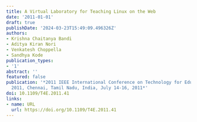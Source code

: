 ```yaml
---
title: A Virtual Laboratory for Teaching Linux on the Web
date: '2011-01-01'
draft: true
publishDate: '2024-03-23T15:49:09.496326Z'
authors:
- Krishna Chaitanya Bandi
- Aditya Kiran Nori
- Venkatesh Choppella
- Sandhya Kode
publication_types:
- '1'
abstract: ''
featured: false
publication: '*2011 IEEE International Conference on Technology for Education, T4E
  2011, Chennai, Tamil Nadu, India, July 14-16, 2011*'
doi: 10.1109/T4E.2011.41
links:
- name: URL
  url: https://doi.org/10.1109/T4E.2011.41
---
```


